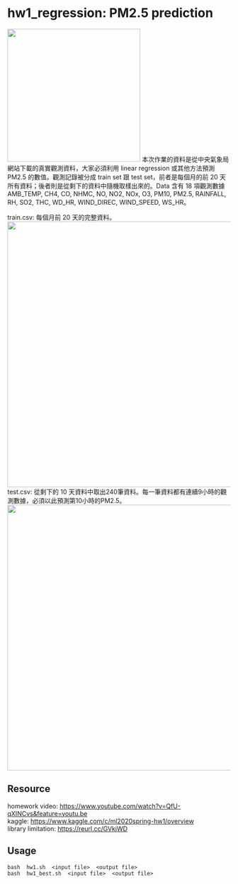 # hw1_regression: PM2.5 prediction 
<img src="https://i.imgur.com/d7mPk1R.png" width=300>  
本次作業的資料是從中央氣象局網站下載的真實觀測資料，大家必須利用 linear regression 或其他方法預測 PM2.5 的數值。觀測記錄被分成 train set 跟 test set，前者是每個月的前 20 天所有資料；後者則是從剩下的資料中隨機取樣出來的。Data 含有 18 項觀測數據 AMB_TEMP, CH4, CO, NHMC, NO, NO2, NOx, O3, PM10, PM2.5, RAINFALL, RH, SO2, THC, WD_HR, WIND_DIREC, WIND_SPEED, WS_HR。  

train.csv: 每個月前 20 天的完整資料。  
<img src="https://i.imgur.com/07AYLsj.png" width=600>  
test.csv: 從剩下的 10 天資料中取出240筆資料。每一筆資料都有連續9小時的觀測數據，必須以此預測第10小時的PM2.5。  
<img src="https://i.imgur.com/zF1vK4m.jpg" width=600>  

## Resource
homework video: https://www.youtube.com/watch?v=QfU-qXINCvs&feature=youtu.be  
kaggle: https://www.kaggle.com/c/ml2020spring-hw1/overview  
library limitation: https://reurl.cc/GVkjWD  

## Usage
```
bash  hw1.sh  <input file>  <output file>
bash  hw1_best.sh  <input file>  <output file>
```
